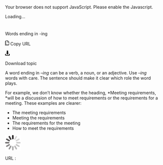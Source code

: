 Your browser does not support JavaScript. Please enable the Javascript.

Loading...

# 

Words ending in -ing

![Copy URL](ing-words_files/Copy.png)
Copy URL

![Download](ing-words_files/Download.png)

Download topic

A word ending in *–ing* can be a verb, a noun, or an adjective. Use *–ing* words with care. The sentence should make it clear which role the word plays. 

For example, we don’t know whether the heading, *Meeting requirements, *will be a discussion of how to meet requirements or the requirements for a meeting. These examples are clearer:

  - The meeting requirements
  - Meeting the requirements
  - The requirements for the meeting
  - How to meet the requirements

![In progress](ing-words_files/activity-large.gif)

URL :
